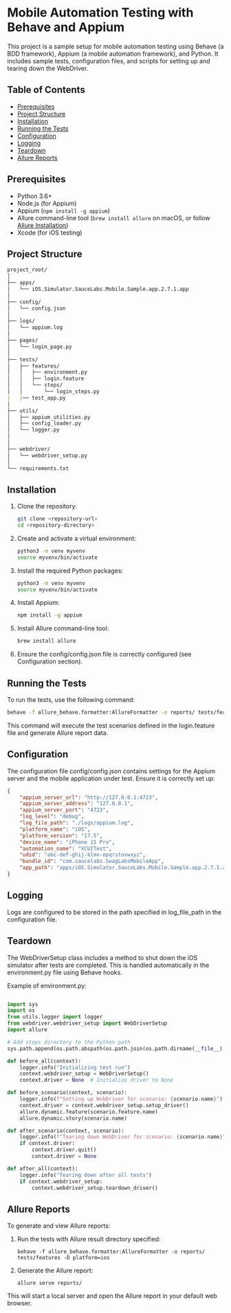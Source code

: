 # Mobile Automation Testing with Behave and Appium

This project is a sample setup for mobile automation testing using Behave (a BDD framework), Appium (a mobile automation framework), and Python. It includes sample tests, configuration files, and scripts for setting up and tearing down the WebDriver.

## Table of Contents

- [Prerequisites](#prerequisites)
- [Project Structure](#project-structure)
- [Installation](#installation)
- [Running the Tests](#running-the-tests)
- [Configuration](#configuration)
- [Logging](#logging)
- [Teardown](#teardown)
- [Allure Reports](#allure-reports)

## Prerequisites

- Python 3.6+
- Node.js (for Appium)
- Appium (`npm install -g appium`)
- Allure command-line tool (`brew install allure` on macOS, or follow [Allure Installation](https://docs.qameta.io/allure/#_installing_a_commandline))
- Xcode (for iOS testing)

## Project Structure

```markdown
project_root/
│
├── apps/
│   └── iOS.Simulator.SauceLabs.Mobile.Sample.app.2.7.1.app
│
├── config/
│   └── config.json
│
├── logs/
│   └── appium.log
│
├── pages/
│   └── login_page.py
│
├── tests/
│   ├── features/
│   │   ├── environment.py
│   │   ├── login.feature
│   │   └── steps/
│   │       └── login_steps.py
|   |── test_app.py   
│
├── utils/
│   ├── appium_utilities.py
│   ├── config_loader.py
│   └── logger.py
│   
│
├── webdriver/
│   └── webdriver_setup.py
│
└── requirements.txt
```

## Installation

1. Clone the repository:
    ```sh
    git clone <repository-url>
    cd <repository-directory>
    ```

2. Create and activate a virtual environment:
    ```sh
    python3 -m venv myvenv
    source myvenv/bin/activate
    ```

3. Install the required Python packages:
    ```sh
    python3 -m venv myvenv
    source myvenv/bin/activate
    ```

4. Install Appium:
    ```sh
    npm install -g appium
    ```

5. Install Allure command-line tool:
    ```sh
    brew install allure
    ```

6. Ensure the config/config.json file is correctly configured (see Configuration section).

## Running the Tests

To run the tests, use the following command:
```sh
behave -f allure_behave.formatter:AllureFormatter -o reports/ tests/features -D platform=ios

```
This command will execute the test scenarios defined in the login.feature file and generate Allure report data.

## Configuration
The configuration file config/config.json contains settings for the Appium server and the mobile application under test. Ensure it is correctly set up:
```json
{
    "appium_server_url": "http://127.0.0.1:4723",
    "appium_server_address": "127.0.0.1",
    "appium_server_port": "4723",
    "log_level": "debug",
    "log_file_path": "./logs/appium.log",
    "platform_name": "iOS",
    "platform_version": "17.5",
    "device_name": "iPhone 15 Pro",
    "automation_name": "XCUITest",
    "udid": "abc-def-ghij-klmn-opqrstuvwxyz",
    "bundle_id": "com.saucelabs.SwagLabsMobileApp",
    "app_path": "apps/iOS.Simulator.SauceLabs.Mobile.Sample.app.2.7.1.app"
}
```
## Logging
Logs are configured to be stored in the path specified in log_file_path in the configuration file. 

## Teardown
The WebDriverSetup class includes a method to shut down the iOS simulator after tests are completed. This is handled automatically in the environment.py file using Behave hooks.

Example of environment.py:
```python

import sys
import os
from utils.logger import logger
from webdriver.webdriver_setup import WebDriverSetup
import allure

# Add steps directory to the Python path
sys.path.append(os.path.abspath(os.path.join(os.path.dirname(__file__), 'steps')))

def before_all(context):
    logger.info("Initializing test run")
    context.webdriver_setup = WebDriverSetup()
    context.driver = None  # Initialize driver to None

def before_scenario(context, scenario):
    logger.info(f"Setting up WebDriver for scenario: {scenario.name}")
    context.driver = context.webdriver_setup.setup_driver()
    allure.dynamic.feature(scenario.feature.name)
    allure.dynamic.story(scenario.name)

def after_scenario(context, scenario):
    logger.info(f"Tearing down WebDriver for scenario: {scenario.name}")
    if context.driver:
        context.driver.quit()
        context.driver = None

def after_all(context):
    logger.info("Tearing down after all tests")
    if context.webdriver_setup:
        context.webdriver_setup.teardown_driver()


```

## Allure Reports

To generate and view Allure reports:

1. Run the tests with Allure result directory specified:

    ```shell
   behave -f allure_behave.formatter:AllureFormatter -o reports/ tests/features -D platform=ios
    ```
2. Generate the Allure report:
    ```shell
    allure serve reports/
    ```
This will start a local server and open the Allure report in your default web browser.


